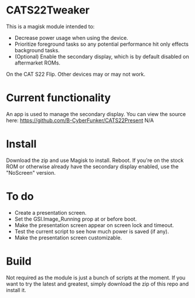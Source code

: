 # CATS22Tweaker
This is a magisk module intended to:
- Decrease power usage when using the device.
- Prioritize foreground tasks so any potential performance hit only effects background tasks.
- (Optional) Enable the secondary display, which is by default disabled on aftermarket ROMs.
  
On the CAT S22 Flip. Other devices may or may not work. 
  
# Current functionality
An app is used to manage the secondary display. You can view the source here: https://github.com/B-CyberFunker/CATS22Present 
N/A

# Install
Download the zip and use Magisk to install. Reboot. 
If you're on the stock ROM or otherwise already have the secondary display enabled, use the "NoScreen" version. 

# To do
- Create a presentation screen.
- Set the GSI.Image_Running prop at or before boot.
- Make the presentation screen appear on screen lock and timeout.
- Test the current script to see how much power is saved (if any). 
- Make the presentation screen customizable.

# Build
Not required as the module is just a bunch of scripts at the moment. 
If you want to try the latest and greatest, simply download the zip of this repo and install it.
